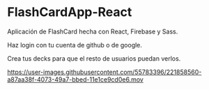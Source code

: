 # FlashCardApp-React
Aplicación de FlashCard hecha con React, Firebase y Sass. 

Haz login con tu cuenta de github o de google. 

Crea tus decks para que el resto de usuarios puedan verlos.



https://user-images.githubusercontent.com/55783396/221858560-a87aa38f-4073-49a7-bbed-11e1ce9cd0e6.mov





